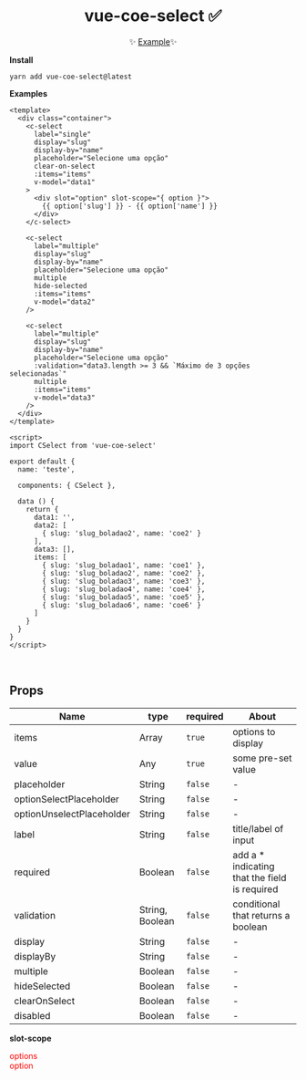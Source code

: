 <h1 align="center">vue-coe-select ✅</h1>

<p align="center">
  <a href="#" alt="License" target="_blank"></a>
</p>

<p align="center">
  ✨ <a href="https://codesandbox.io/s/github/viniazvd/vue-coe-select-example">Example</a>✨
</p>

**Install**

`yarn add vue-coe-select@latest`

**Examples**
```vue
<template>
  <div class="container">
    <c-select
      label="single"
      display="slug"
      display-by="name"
      placeholder="Selecione uma opção"
      clear-on-select
      :items="items"
      v-model="data1"
    >
      <div slot="option" slot-scope="{ option }">
        {{ option['slug'] }} - {{ option['name'] }}
      </div>
    </c-select>

    <c-select
      label="multiple"
      display="slug"
      display-by="name"
      placeholder="Selecione uma opção"
      multiple
      hide-selected
      :items="items"
      v-model="data2"
    />

    <c-select
      label="multiple"
      display="slug"
      display-by="name"
      placeholder="Selecione uma opção"
      :validation="data3.length >= 3 && `Máximo de 3 opções selecionadas`"
      multiple
      :items="items"
      v-model="data3"
    />
  </div>
</template>

<script>
import CSelect from 'vue-coe-select'

export default {
  name: 'teste',

  components: { CSelect },

  data () {
    return {
      data1: '',
      data2: [
        { slug: 'slug_boladao2', name: 'coe2' }
      ],
      data3: [],
      items: [
        { slug: 'slug_boladao1', name: 'coe1' },
        { slug: 'slug_boladao2', name: 'coe2' },
        { slug: 'slug_boladao3', name: 'coe3' },
        { slug: 'slug_boladao4', name: 'coe4' },
        { slug: 'slug_boladao5', name: 'coe5' },
        { slug: 'slug_boladao6', name: 'coe6' }
      ]
    }
  }
}
</script>
```

<br>

## Props

Name                      |   type            | required | About
-----                     | -------           | -------- | ------
items                     |  Array            |  `true`  | options to display
value                     |  Any              |  `true`  | some pre-set value
placeholder               |  String           |  `false` | -
optionSelectPlaceholder   |  String           |  `false` | -
optionUnselectPlaceholder |  String           |  `false` | -
label                     |  String           |  `false` | title/label of input
required                  |  Boolean          |  `false` | add a * indicating that the field is required
validation                |  String, Boolean  |  `false` | conditional that returns a boolean
display                   |  String           |  `false` | -
displayBy                 |  String           |  `false` | -
multiple                  |  Boolean          |  `false` | -
hideSelected              |  Boolean          |  `false` | -
clearOnSelect             |  Boolean          |  `false` | -
disabled                  |  Boolean          |  `false` | -

**slot-scope**
<ul style='margin: 0; padding: 0; color: red; list-style-type: none;'>
  <li>options</li>
  <li>option</li>
</ul>
